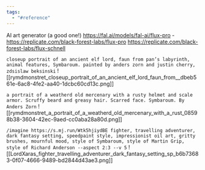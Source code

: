 ```yaml
---
tags:
  - "#reference"
---
```

AI art generator (a good one!) https://fal.ai/models/fal-ai/flux-pro - https://replicate.com/black-forest-labs/flux-pro
https://replicate.com/black-forest-labs/flux-schnell


`closeup portrait of an ancient elf lord, faun from pan’s labyrinth, animal features, Symbaroum. painted by anders zorn and justin cherry, zdsislaw beksinski`
![[rymdmonstret_closeup_portrait_of_an_ancient_elf_lord_faun_from__dbeb561e-6ac8-4fe2-aa40-1dcbc60cd13c.png]]

`a portrait of a weatherd old mercenary with a rusty helmet and scale armor. Scruffy beard and greasy hair. Scarred face. Symbaroum. By Anders Zorn`
![[rymdmonstret_a_portrait_of_a_weatherd_old_mercenary_with_a_rust_08598b38-3604-42ec-9aed-cc0aba28a80d.png]]

`/imagine https://s.mj.run/Wtk5hjiydBE fighter, travelling adventurer, dark fantasy setting, speedpaint style, impressionist oil art, gritty brushes, mournful mood, style of Symbaroum, style of Martin Grip, style of Richard Anderson --aspect 2:3 --v 5`
![[LordXaras_fighter_travelling_adventurer_dark_fantasy_setting_sp_b6b73683-0f07-4666-9489-bd2844d43ae3.png]]
